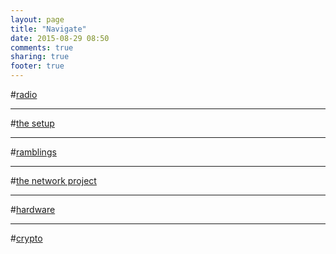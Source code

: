 ```yaml
---
layout: page
title: "Navigate"
date: 2015-08-29 08:50
comments: true
sharing: true
footer: true
---
```

#[radio](/blog/categories/radio/)

***

#[the setup](/blog/categories/the-setup/)

***

#[ramblings](/blog/categories/ramblings/)

***

#[the network project](blog/categories/the-network-project/)

***

#[hardware](/blog/categories/hardware/)

***

#[crypto](/blog/categories/crypto/)